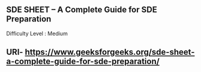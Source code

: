 ## SDE SHEET – A Complete Guide for SDE Preparation
Difficulty Level : Medium
## URl- https://www.geeksforgeeks.org/sde-sheet-a-complete-guide-for-sde-preparation/
